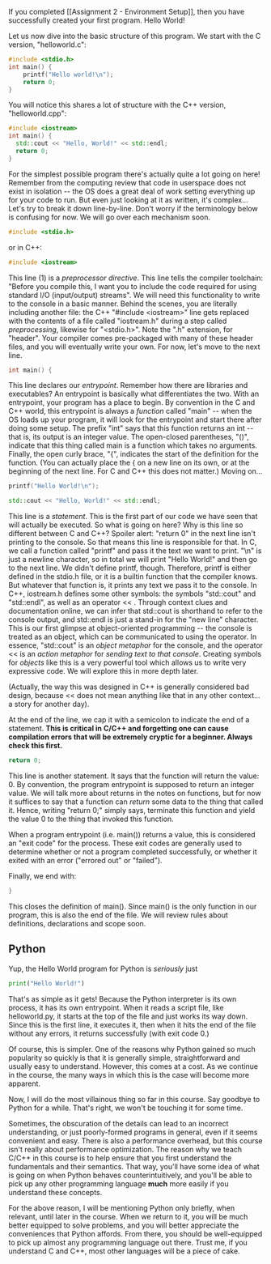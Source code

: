 If you completed [[Assignment 2 - Environment Setup]], then you have successfully created your first program. Hello World!

Let us now dive into the basic structure of this program. We start with the C version, "helloworld.c":

```c
#include <stdio.h>
int main() {
	printf("Hello world!\n");
	return 0;
}

```
You will notice this shares a lot of structure with the C++ version, "helloworld.cpp":
``` cpp
#include <iostream>
int main() {
  std::cout << "Hello, World!" << std::endl;
  return 0;
}
```

For the simplest possible program there's actually quite a lot going on here! Remember from the computing review that code in userspace does not exist in isolation -- the OS does a great deal of work setting everything up for your code to run. But even just looking at it as written, it's complex... Let's try to break it down line-by-line. Don't worry if the terminology below is confusing for now. We will go over each mechanism soon. 

``` c
#include <stdio.h>
```
or in C++:
``` cpp
#include <iostream>
```
This line (1) is a *preprocessor directive*. This line tells the compiler toolchain: "Before you compile this, I want you to include the code required for using standard I/O (input/output) streams". We will need this functionality to write to the console in a basic manner. Behind the scenes, you are literally including another file: the C++ "#include \<iostream\>" line gets replaced with the contents of a file called "iostream.h" during a step called *preprocessing*, likewise for "<stdio.h>". Note the ".h" extension, for "header". Your compiler comes pre-packaged with many of these header files, and you will eventually write your own. For now, let's move to the next line.

``` C
int main() {
```

This line declares our *entrypoint*. Remember how there are libraries and executables? An entrypoint is basically what differentiates the two. With an entrypoint, your program has a place to begin. By convention in the C and C++ world, this entrypoint is always a *function* called "main" -- when the OS loads up your program, it will look for the entrypoint and start there after doing some setup. The prefix "int" says that this function returns an int -- that is, its output is an integer value. The open-closed parentheses, "()", indicate that this thing called main is a function which takes no arguments. Finally, the open curly brace, "{", indicates the start of the definition for the function.
(You can actually place the { on a new line on its own, or at the beginning of the next line. For C and C++ this does not matter.) Moving on...

```c
printf("Hello World!\n");
```

```cpp
std::cout << "Hello, World!" << std::endl;
```

This line is a *statement*. This is the first part of our code we have seen that will actually be executed. So what is going on here? Why is this line so different between C and C++?
Spoiler alert: "return 0" in the next line isn't printing to the console. So that means this line is responsible for that. 
In C, we call a function called "printf" and pass it the text we want to print. "\\n" is just a newline character, so in total we will print "Hello World!" and then go to the next line.
We didn't define printf, though. Therefore, printf is either defined in the stdio.h file, or it is a builtin function that the compiler knows. But whatever that function is, it prints any text we pass it to the console.
In C++, iostream.h defines some other symbols: the symbols "std::cout" and "std::endl", as well as an operator << . Through context clues and documentation online, we can infer that std::cout is shorthand to refer to the console output, and std::endl is just a stand-in for the "new line" character. This is our first glimpse at object-oriented programming -- the console is treated as an object, which can be communicated to using the operator. In essence, "std::cout" is an *object metaphor* for the console, and the operator << is an *action metaphor* for *sending text to that console*. Creating symbols for *objects* like this is a very powerful tool which allows us to write very expressive code. We will explore this in more depth later.

(Actually, the way this was designed in C++ is generally considered bad design, because << does not mean anything like that in any other context... a story for another day).

At the end of the line, we cap it with a semicolon to indicate the end of a statement. **This is critical in C/C++ and forgetting one can cause compilation errors that will be extremely cryptic for a beginner. Always check this first.**

```c
return 0;
```

This line is another statement. It says that the function will return the value: 0. By convention, the program entrypoint is supposed to return an integer value. We will talk more about returns in the notes on functions, but for now it suffices to say that a function can *return* some data to the thing that called it. Hence, writing "return 0;" simply says, terminate this function and yield the value 0 to the thing that invoked this function.

When a program entrypoint (i.e. main()) returns a value, this is considered an "exit code" for the process. These exit codes are generally used to determine whether or not a program completed successfully, or whether it exited with an error ("errored out" or "failed"). 

Finally, we end with:
```C
}
```
This closes the definition of main(). Since main() is the only function in our program, this is also the end of the file. We will review rules about definitions, declarations and scope soon.

## Python

Yup, the Hello World program for Python is *seriously* just 

```python
print("Hello World!")
```

That's as simple as it gets! Because the Python interpreter is its own process, it has its own entrypoint. When it reads a script file, like helloworld.py, it starts at the top of the file and just works its way down. Since this is the first line, it executes it, then when it hits the end of the file without any errors, it returns successfully (with exit code 0.)

Of course, this is simpler. One of the reasons why Python gained so much popularity so quickly is that it is generally simple, straightforward and usually easy to understand. However, this comes at a cost.  As we continue in the course, the many ways in which this is the case will become more apparent. 

Now, I will do the most villainous thing so far in this course. Say goodbye to Python for a while. That's right, we won't be touching it for some time.

Sometimes, the obscuration of the details can lead to an incorrect understanding, or just poorly-formed programs in general, even if it seems convenient and easy. There is also a performance overhead, but this course isn't really about performance optimization. The reason why we teach C/C++ in this course is to help ensure that you first understand the fundamentals and their semantics. That way, you'll have some idea of what is going on when Python behaves counterintuitively, and you'll be able to pick up any other programming language **much** more easily if you understand these concepts.

For the above reason, I will be mentioning Python only briefly, when relevant, until later in the course. When we return to it, you will be much better equipped to solve problems, and you will better appreciate the conveniences that Python affords. From there, you should be well-equipped to pick up almost any programming language out there. Trust me, if you understand C and C++, most other languages will be a piece of cake.


